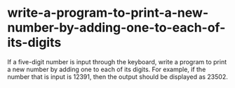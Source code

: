 # write-a-program-to-print-a-new-number-by-adding-one-to-each-of-its-digits
 If a five-digit number is input through the keyboard, write a program to print a new number by adding one to each of its digits. For example, if the number that is input is 12391, then the output should be displayed as 23502.
